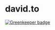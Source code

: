 # david.to

[![Greenkeeper badge](https://badges.greenkeeper.io/daviddotto/david.to.svg)](https://greenkeeper.io/)